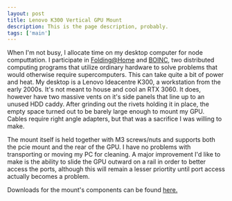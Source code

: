 ```yaml
---
layout: post
title: Lenovo K300 Vertical GPU Mount
description: This is the page description, probably. 
tags: ['main']
---
```


When I'm not busy, I allocate time on my desktop computer for node computtation. I participate in [Folding@Home](https://foldingathome.org/) and [BOINC](https://boinc.berkeley.edu/), two distributed computing programs that utilize ordinary hardware to solve problems that would otherwise require supercomputers. This can take quite a bit of power and heat.
My desktop is a Lenovo Ideacentre K300, a workstation from the early 2000s. It's not meant to house and cool an RTX 3060. It does, however have two massive vents on it's side panels that line up to an unused HDD caddy. After grinding out the rivets holding it in place, the empty space turned out to be barely large enough to mount my GPU. Cables require right angle adapters, but that was a sacrifice I was willing to make.

The mount itself is held together with M3 screws/nuts and supports both the pcie mount and the rear of the GPU. I have no problems with transporting or moving my PC for cleaning.
A major improvement I'd like to make is the ability to slide the GPU outward on a rail in order to better access the ports, although this will remain a lesser priortity until port access actually becomes a problem.

Downloads for the mount's components can be found [here.](https://www.thingiverse.com/thing:7135529)
